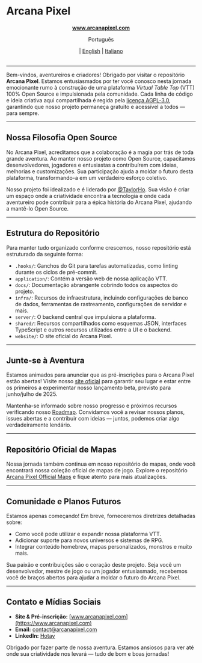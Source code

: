 # Arcana Pixel

<div align="center">
  <strong><a href="https://www.arcanapixel.com">www.arcanapixel.com</a></strong>
</div>
<div align="center">
  <p>Português</p> | <a href="./README.md">English</a> | <a href="./README.it.md">Italiano</a>
</div>
&nbsp;

---

Bem-vindos, aventureiros e criadores!
Obrigado por visitar o repositório **Arcana Pixel**. Estamos entusiasmados por ter você conosco nesta jornada emocionante rumo à construção de uma plataforma *Virtual Table Top* (VTT) 100% Open Source e impulsionada pela comunidade. Cada linha de código e ideia criativa aqui compartilhada é regida pela [licença AGPL-3.0](./LICENSE), garantindo que nosso projeto permaneça gratuito e acessível a todos — para sempre.

---

## Nossa Filosofia Open Source

No Arcana Pixel, acreditamos que a colaboração é a magia por trás de toda grande aventura. Ao manter nosso projeto como Open Source, capacitamos desenvolvedores, jogadores e entusiastas a contribuírem com ideias, melhorias e customizações. Sua participação ajuda a moldar o futuro desta plataforma, transformando-a em um verdadeiro esforço coletivo.

Nosso projeto foi idealizado e é liderado por [@TaylorHo](https://github.om/TaylorHo/). Sua visão é criar um espaço onde a criatividade encontra a tecnologia e onde cada aventureiro pode contribuir para a épica história do Arcana Pixel, ajudando a mantê-lo Open Source.

---

## Estrutura do Repositório

Para manter tudo organizado conforme crescemos, nosso repositório está estruturado da seguinte forma:

- `.hooks/`: Ganchos do Git para tarefas automatizadas, como linting durante os ciclos de pré-commit.
- `application/`: Contém a versão web de nossa aplicação VTT.
- `docs/`: Documentação abrangente cobrindo todos os aspectos do projeto.
- `infra/`: Recursos de infraestrutura, incluindo configurações de banco de dados, ferramentas de rastreamento, configurações de servidor e mais.
- `server/`: O backend central que impulsiona a plataforma.
- `shared/`: Recursos compartilhados como esquemas JSON, interfaces TypeScript e outros recursos utilizados entre a UI e o backend.
- `website/`: O site oficial do Arcana Pixel.

---

## Junte-se à Aventura

Estamos animados para anunciar que as pré-inscrições para o Arcana Pixel estão abertas! Visite nosso [site oficial](https://www.arcanapixel.com) para garantir seu lugar e estar entre os primeiros a experimentar nosso lançamento beta, previsto para junho/julho de 2025.

Mantenha-se informado sobre nosso progresso e próximos recursos verificando nosso [Roadmap](https://github.com/orgs/hotaydev/projects/7). Convidamos você a revisar nossos planos, issues abertas e a contribuir com ideias — juntos, podemos criar algo verdadeiramente lendário.

---

## Repositório Oficial de Mapas

Nossa jornada também continua em nosso repositório de mapas, onde você encontrará nossa coleção oficial de mapas de jogo. Explore o repositório [Arcana Pixel Official Maps](https://github.com/hotaydev/arcana-pixel-official-maps) e fique atento para mais atualizações.

---

## Comunidade e Planos Futuros

Estamos apenas começando! Em breve, forneceremos diretrizes detalhadas sobre:
- Como você pode utilizar e expandir nossa plataforma VTT.
- Adicionar suporte para novos universos e sistemas de RPG.
- Integrar conteúdo homebrew, mapas personalizados, monstros e muito mais.

Sua paixão e contribuições são o coração deste projeto. Seja você um desenvolvedor, mestre de jogo ou um jogador entusiasmado, recebemos você de braços abertos para ajudar a moldar o futuro do Arcana Pixel.

---

## Contato e Mídias Sociais

- **Site & Pré-inscrição:** [www.arcanapixel.com](https://www.arcanapixel.com)
- **Email:** [contact@arcanapixel.com](mailto:contact@arcanapixel.com)
- **LinkedIn:** [Hotay](https://www.linkedin.com/company/hotay/)

Obrigado por fazer parte de nossa aventura. Estamos ansiosos para ver até onde sua criatividade nos levará — tudo de bom e boas jornadas!
